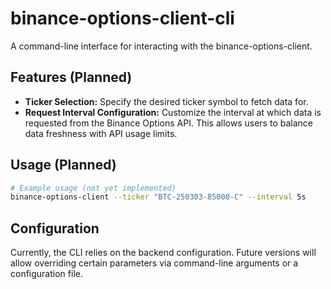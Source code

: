 # binance-options-client-cli

A command-line interface for interacting with the binance-options-client.

## Features (Planned)

*   **Ticker Selection:** Specify the desired ticker symbol to fetch data for.
*   **Request Interval Configuration:** Customize the interval at which data is requested from the Binance Options API.  This allows users to balance data freshness with API usage limits.

## Usage (Planned)

```bash
# Example usage (not yet implemented)
binance-options-client --ticker "BTC-250303-85000-C" --interval 5s
```

## Configuration

Currently, the CLI relies on the backend configuration.
Future versions will allow overriding certain parameters via command-line arguments or a configuration file.
